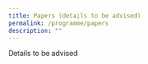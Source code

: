 ```yaml
---
title: Papers (details to be advised)
permalink: /programme/papers
description: ""
---
```


Details to be advised